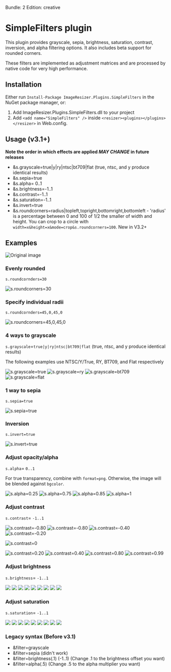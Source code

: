 Bundle: 2
Edition: creative

# SimpleFilters plugin

This plugin provides grayscale, sepia, brightness, saturation, contrast, inversion, and alpha filtering options. It also includes beta support for rounded corners.

These filters are implemented as adjustment matrices and are processed by native code for very high performance.


## Installation

Either run `Install-Package ImageResizer.Plugins.SimpleFilters` in the NuGet package manager, or:

1. Add ImageResizer.Plugins.SimpleFilters.dll to your project
2. Add `<add name="SimpleFilters" />` inside `<resizer><plugins></plugins></resizer>` in Web.config.


## Usage (v3.1+)

**Note the order in which effects are applied *MAY CHANGE* in future releases**

* &s.grayscale=true|y|ry|ntsc|bt709|flat  (true, ntsc, and y produce identical results)
* &s.sepia=true
* &s.alpha= 0..1
* &s.brightness=-1..1
* &s.contrast=-1..1
* &s.saturation=-1..1
* &s.invert=true
* &s.roundcorners=radius|topleft,topright,bottomright,bottomleft - 'radius' is a percentage between 0 and 100 of 1/2 the smaller of width and height. You can crop to a circle with `width=x&height=x&mode=crop&s.roundcorners=100`. New in V3.2+

## Examples


![Original image](http://img.imageresizing.net/utah2.jpg;width=200)


### Evenly rounded

`s.roundcornders=30`

![s.roundcorners=30](http://img.imageresizing.net/utah2.jpg;width=200;s.roundcorners=30)

### Specify individual radii

`s.roundcornders=45,0,45,0`

![s.roundcorners=45,0,45,0](http://img.imageresizing.net/utah2.jpg;width=200;s.roundcorners=45,0,45,0)


### 4 ways to grayscale

`s.grayscale`=`true|y|ry|ntsc|bt709|flat`  (true, ntsc, and y produce identical results)

The following examples use NTSC/Y/True, RY, BT709, and Flat respectively

![s.grayscale=true](http://img.imageresizing.net/utah2.jpg;width=200;s.grayscale=true)
![s.grayscale=ry](http://img.imageresizing.net/utah2.jpg;width=200;s.grayscale=ry)
![s.grayscale=bt709](http://img.imageresizing.net/utah2.jpg;width=200;s.grayscale=bt709)
![s.grayscale=flat](http://img.imageresizing.net/utah2.jpg;width=200;s.grayscale=flat)

### 1 way to sepia

`s.sepia=true`

![s.sepia=true](http://img.imageresizing.net/utah2.jpg;width=200;s.sepia=true)

### Inversion

`s.invert=true`

![s.invert=true](http://img.imageresizing.net/utah2.jpg;width=200;s.invert=true)


### Adjust opacity/alpha

`s.alpha`= `0..1`

For true transparency, combine with `format=png`. Otherwise, the image will be blended against `bgcolor`.

![s.alpha=0.25](http://img.imageresizing.net/utah.jpg;width=200;s.alpha=0.25)
![s.alpha=0.75](http://img.imageresizing.net/utah.jpg;width=200;s.alpha=0.75)
![s.alpha=0.85](http://img.imageresizing.net/utah.jpg;width=200;s.alpha=0.85)
![s.alpha=1](http://img.imageresizing.net/utah.jpg;width=200;s.alpha=1)

### Adjust contrast


`s.contrast`= `-1..1`


![s.contrast=-0.80](http://img.imageresizing.net/utah.jpg;width=200;s.contrast=-0.99)
![s.contrast=-0.80](http://img.imageresizing.net/utah.jpg;width=200;s.contrast=-0.80)
![s.contrast=-0.40](http://img.imageresizing.net/utah.jpg;width=200;s.contrast=-0.40)
![s.contrast=-0.20](http://img.imageresizing.net/utah.jpg;width=200;s.contrast=-0.20)

![s.contrast=0](http://img.imageresizing.net/utah.jpg;width=200;s.contrast=0)


![s.contrast=0.20](http://img.imageresizing.net/utah.jpg;width=200;s.contrast=0.20)
![s.contrast=0.40](http://img.imageresizing.net/utah.jpg;width=200;s.contrast=0.40)
![s.contrast=0.80](http://img.imageresizing.net/utah.jpg;width=200;s.contrast=0.80)
![s.contrast=0.99](http://img.imageresizing.net/utah.jpg;width=200;s.contrast=0.99)



### Adjust brightness


`s.brightness`= `-1..1`


![](http://img.imageresizing.net/red-leaf.jpg;width=100;s.brightness=-1)
![](http://img.imageresizing.net/red-leaf.jpg;width=100;s.brightness=-0.7)
![](http://img.imageresizing.net/red-leaf.jpg;width=100;s.brightness=-0.5)
![](http://img.imageresizing.net/red-leaf.jpg;width=100;s.brightness=-0.2)
![](http://img.imageresizing.net/red-leaf.jpg;width=100;s.brightness=0)
![](http://img.imageresizing.net/red-leaf.jpg;width=100;s.brightness=0.2)
![](http://img.imageresizing.net/red-leaf.jpg;width=100;s.brightness=0.5)
![](http://img.imageresizing.net/red-leaf.jpg;width=100;s.brightness=0.7)
![](http://img.imageresizing.net/red-leaf.jpg;width=100;s.brightness=1)

### Adjust saturation


`s.saturation`= `-1..1`



![](http://img.imageresizing.net/red-leaf.jpg;width=100;s.saturation=-1)
![](http://img.imageresizing.net/red-leaf.jpg;width=100;s.saturation=-0.9)
![](http://img.imageresizing.net/red-leaf.jpg;width=100;s.saturation=-0.5)
![](http://img.imageresizing.net/red-leaf.jpg;width=100;s.saturation=-0.2)
![](http://img.imageresizing.net/red-leaf.jpg;width=100;s.saturation=0)
![](http://img.imageresizing.net/red-leaf.jpg;width=100;s.saturation=0.2)
![](http://img.imageresizing.net/red-leaf.jpg;width=100;s.saturation=0.5)
![](http://img.imageresizing.net/red-leaf.jpg;width=100;s.saturation=0.9)
![](http://img.imageresizing.net/red-leaf.jpg;width=100;s.saturation=1)


### Legacy syntax (Before v3.1)

* &filter=grayscale
* &filter=sepia (didn't work)
* &filter=brightness(.1) (-1..1) (Change .1 to the brightness offset you want)
* &filter=alpha(.5)   (Change .5 to the alpha multiplier you want)
